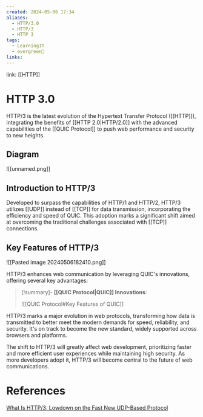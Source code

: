 ```yaml
---
created: 2024-05-06 17:34
aliases:
  - HTTP/3.0
  - HTTP/3
  - HTTP 3
tags:
  - LearningIT
  - evergreen🌳
links:
---
```


link: [[HTTP]]

# HTTP 3.0

HTTP/3 is the latest evolution of the Hypertext Transfer Protocol ([[HTTP]]), integrating the benefits of [[HTTP 2.0|HTTP/2.0]] with the advanced capabilities of the [[QUIC Protocol]] to push web performance and security to new heights.

## Diagram

 ![[unnamed.png]]

## Introduction to HTTP/3

Developed to surpass the capabilities of HTTP/1 and HTTP/2, HTTP/3 utilizes [[UDP]] instead of [[TCP]] for data transmission, incorporating the efficiency and speed of QUIC. This adoption marks a significant shift aimed at overcoming the traditional challenges associated with [[TCP]] connections.

## Key Features of HTTP/3

![[Pasted image 20240506182410.png]]

HTTP/3 enhances web communication by leveraging QUIC's innovations, offering several key advantages:

> [!summary]- **[[QUIC Protocol|QUIC]] Innovations**:
> 
> ![[QUIC Protocol#Key Features of QUIC]]


HTTP/3 marks a major evolution in web protocols, transforming how data is transmitted to better meet the modern demands for speed, reliability, and security. It's on track to become the new standard, widely supported across browsers and platforms.

The shift to HTTP/3 will greatly affect web development, prioritizing faster and more efficient user experiences while maintaining high security. As more developers adopt it, HTTP/3 will become central to the future of web communications.

# References

[What Is HTTP/3: Lowdown on the Fast New UDP-Based Protocol](https://kinsta.com/blog/http3/)
